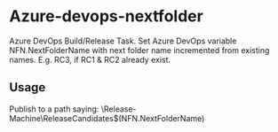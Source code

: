 # Azure-devops-nextfolder
Azure DevOps Build/Release Task. Set Azure DevOps variable NFN.NextFolderName with next folder name incremented from existing names. E.g. RC3, if RC1 & RC2 already exist.

## Usage
Publish to a path saying: \\Release-Machine\ReleaseCandidates\$(NFN.NextFolderName)